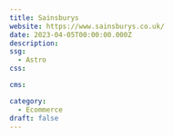 ```yaml
---
title: Sainsburys
website: https://www.sainsburys.co.uk/
date: 2023-04-05T00:00:00.000Z
description:
ssg:
  - Astro
css:

cms:

category:
  - Ecommerce
draft: false
---
```

